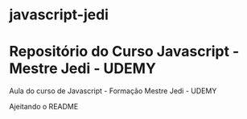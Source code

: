 # javascript-jedi

# Repositório do Curso Javascript - Mestre Jedi - UDEMY
Aula do curso de Javascript - Formação Mestre Jedi - UDEMY

Ajeitando o README 
